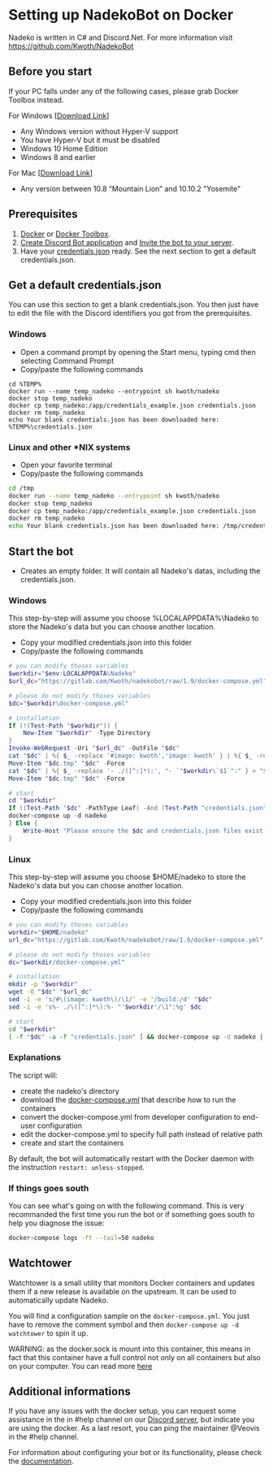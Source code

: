 # Setting up NadekoBot on Docker

Nadeko is written in C# and Discord.Net. For more information visit <https://github.com/Kwoth/NadekoBot>

## Before you start

If your PC falls under any of the following cases, please grab Docker Toolbox instead.

For Windows [[Download Link](https://download.docker.com/win/stable/DockerToolbox.exe)]

- Any Windows version without Hyper-V support
- You have Hyper-V but it must be disabled
- Windows 10 Home Edition
- Windows 8 and earlier

For Mac [[Download Link](https://download.docker.com/mac/stable/DockerToolbox.pkg)]

- Any version between 10.8 “Mountain Lion” and 10.10.2 "Yosemite"

## Prerequisites

1. [Docker](https://store.docker.com/search?type=edition&offering=community) or [Docker Toolbox](https://www.docker.com/products/docker-toolbox).
2. [Create Discord Bot application](http://nadekobot.readthedocs.io/en/latest/JSON%20Explanations/#creating-discord-bot-application) and [Invite the bot to your server](http://nadekobot.readthedocs.io/en/latest/JSON%20Explanations/#inviting-your-bot-to-your-server).
3. Have your [credentials.json](http://nadekobot.readthedocs.io/en/latest/JSON%20Explanations/#setting-up-your-credentials) ready. See the next section to get a default credentials.json.

## Get a default credentials.json

You can use this section to get a blank credentials.json. You then just have to edit the file with the Discord identifiers you got from the prerequisites.

### Windows

- Open a command prompt by opening the Start menu, typing cmd then selecting Command Prompt
- Copy/paste the following commands

```batch
cd %TEMP%
docker run --name temp_nadeko --entrypoint sh kwoth/nadeko
docker stop temp_nadeko
docker cp temp_nadeko:/app/credentials_example.json credentials.json
docker rm temp_nadeko
echo Your blank credentials.json has been downloaded here: %TEMP%\credentials.json
```

### Linux and other *NIX systems

- Open your favorite terminal
- Copy/paste the following commands

```bash
cd /tmp
docker run --name temp_nadeko --entrypoint sh kwoth/nadeko
docker stop temp_nadeko
docker cp temp_nadeko:/app/credentials_example.json credentials.json
docker rm temp_nadeko
echo Your blank credentials.json has been downloaded here: /tmp/credentials.json
```

## Start the bot

- Creates an empty folder. It will contain all Nadeko's datas, including the credentials.json.

### Windows

This step-by-step will assume you choose %LOCALAPPDATA%\Nadeko to store the Nadeko's data but you can choose another location.

- Copy your modified credentials.json into this folder
- Copy/paste the following commands

```powershell
# you can modify thoses variables
$workdir="$env:LOCALAPPDATA\Nadeko"
$url_dc="https://gitlab.com/Kwoth/nadekobot/raw/1.9/docker-compose.yml"

# please do not modify thoses variables
$dc="$workdir\docker-compose.yml"

# installation
If (!(Test-Path "$workdir")) {
    New-Item "$workdir" -Type Directory
}
Invoke-WebRequest -Uri "$url_dc" -OutFile "$dc"
cat "$dc" | %{ $_ -replace '#image: kwoth','image: kwoth' } | %{ $_ -replace 'build:','#build:' } > "$dc.tmp"
Move-Item "$dc.tmp" "$dc" -Force
cat "$dc" | %{ $_ -replace '- ./([^:]*):', "- `"$workdir\`$1`":" } > "$dc.tmp"
Move-Item "$dc.tmp" "$dc" -Force

# start
cd "$workdir"
If ((Test-Path "$dc" -PathType Leaf) -And (Test-Path "credentials.json" -PathType Leaf)) {
docker-compose up -d nadeko
} Else {
    Write-Host "Please ensure the $dc and credentials.json files exist and are correct before starting the bot!"
}
```

### Linux

This step-by-step will assume you choose $HOME/nadeko to store the Nadeko's data but you can choose another location.

- Copy your modified credentials.json into this folder
- Copy/paste the following commands

```bash
# you can modify thoses variables
workdir="$HOME/nadeko"
url_dc="https://gitlab.com/Kwoth/nadekobot/raw/1.9/docker-compose.yml"

# please do not modify thoses variables
dc="$workdir/docker-compose.yml"

# installation
mkdir -p "$workdir"
wget -O "$dc" "$url_dc"
sed -i -e 's/#\(image: kwoth\)/\1/' -e '/build:/d' "$dc"
sed -i -e 's%- ./\([^:]*\):%- "'$workdir'/\1":%g' $dc

# start
cd "$workdir"
[ -f "$dc" -a -f "credentials.json" ] && docker-compose up -d nadeko || echo "Please ensure the $dc and credentials.json files exist and are correct before starting the bot!"
```

### Explanations

The script will:

- create the nadeko's directory
- download the [docker-compose.yml](https://gitlab.com/Kwoth/nadekobot/raw/1.9/docker-compose.yml) that describe how to run the containers
- convert the docker-compose.yml from developer configuration to end-user configuration
- edit the docker-compose.yml to specify full path instead of relative path
- create and start the containers

By default, the bot will automatically restart with the Docker daemon with the instruction `restart: unless-stopped`.

### If things goes south

You can see what's going on with the following command. This is very recommanded the first time you run the bot or if something goes south to help you diagnose the issue:

```bash
docker-compose logs -ft --tail=50 nadeko
```

## Watchtower

Watchtower is a small utility that monitors Docker containers and updates them if a new release is available on the upstream. It can be used to automatically update Nadeko.

You will find a configuration sample on the `docker-compose.yml`. You just have to remove the comment symbol and then `docker-compose up -d watchtower` to spin it up.

WARNING: as the docker.sock is mount into this container, this means in fact that this container have a full control not only on all containers but also on your computer. You can read more [here](https://www.projectatomic.io/blog/2015/08/why-we-dont-let-non-root-users-run-docker-in-centos-fedora-or-rhel/)

## Additional informations

If you have any issues with the docker setup, you can request some assistance in the in #help channel on our [Discord server](https://discordapp.com/invite/nadekobot), but indicate you are using the docker. As a last resort, you can ping the maintainer @Veovis in the #help channel.

For information about configuring your bot or its functionality, please check the [documentation](http://nadekobot.readthedocs.io/en/latest).
